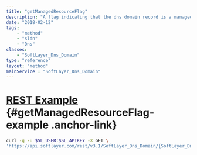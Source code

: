 ```yaml
---
title: "getManagedResourceFlag"
description: "A flag indicating that the dns domain record is a managed resource."
date: "2018-02-12"
tags:
    - "method"
    - "sldn"
    - "Dns"
classes:
    - "SoftLayer_Dns_Domain"
type: "reference"
layout: "method"
mainService : "SoftLayer_Dns_Domain"
---
```


# [REST Example](#getManagedResourceFlag-example) <a href="/article/rest/"><i class="fas fa-question"></i></a> {#getManagedResourceFlag-example .anchor-link} 
```bash
curl -g -u $SL_USER:$SL_APIKEY -X GET \
'https://api.softlayer.com/rest/v3.1/SoftLayer_Dns_Domain/{SoftLayer_Dns_DomainID}/getManagedResourceFlag'
```
